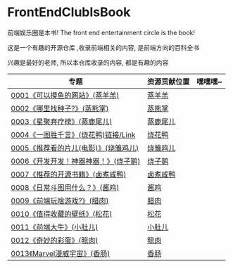 # FrontEndClubIsBook
前端娱乐圈是本书!  The front end entertainment circle is the book!

这是一个有趣的开源仓库 ,收录前端相关的内容, 是前端方向的百科全书

兴趣是最好的老师, 所以本仓库收录的内容, 都是有趣的内容



| 专题                                       |  资源贡献位置   | 嘿嘿嘿~ |
| ------------------------------------------  |  ------------------------------------------------------------ | ------------------|
| [0001《可以摸鱼的网站》(蒸羊羔)](https://zhaoolee.github.io/FrontEndClubIsBook/2019/07/06/0001-moyu/) | [蒸羊羔](https://github.com/zhaoolee/FrontEndClubIsBook/tree/master/0001_%E5%8F%AF%E4%BB%A5%E6%91%B8%E9%B1%BC%E7%9A%84%E7%BD%91%E7%AB%99_%E8%92%B8%E7%BE%8A%E7%BE%94) |
| [0002《哪里找种子?》(蒸熊掌)](https://zhaoolee.github.io/FrontEndClubIsBook/2019/07/06/0002-bt/) | [蒸熊掌](https://github.com/zhaoolee/FrontEndClubIsBook/tree/master/0002_%E5%93%AA%E9%87%8C%E6%89%BE%E7%A7%8D%E5%AD%90_%E8%92%B8%E7%86%8A%E6%8E%8C) |
| [0003《星聚弃疗榜》(蒸鹿尾儿)](https://zhaoolee.github.io/FrontEndClubIsBook/2019/07/06/0003-stars_and_clown/) | [蒸鹿尾儿](https://github.com/zhaoolee/FrontEndClubIsBook/tree/master/0003_%E6%98%9F%E8%81%9A%E5%BC%83%E7%96%97%E6%A6%9C_%E8%92%B8%E9%B9%BF%E5%B0%BE%E5%84%BF) |
| [0004《一图胜千言》(烧花鸭)链接/Link](https://zhaoolee.github.io/FrontEndClubIsBook/2019/07/06/0004-a-picture-worth-thousand-words/) | [烧花鸭](https://github.com/zhaoolee/FrontEndClubIsBook/tree/master/0004_%E4%B8%80%E5%9B%BE%E8%83%9C%E5%8D%83%E8%A8%80_%E7%83%A7%E8%8A%B1%E9%B8%AD) |
| [0005《推荐看的片儿(电影)》(烧雏鸡儿)](https://zhaoolee.github.io/FrontEndClubIsBook/2019/07/06/0005-recommended-movie/) | [烧雏鸡儿](https://github.com/zhaoolee/FrontEndClubIsBook/tree/master/0005_%E6%8E%A8%E8%8D%90%E7%9C%8B%E7%9A%84%E7%94%B5%E5%BD%B1_%E7%83%A7%E9%9B%8F%E9%B8%A1%E5%84%BF) |
| [0006《开发开发！神器神器！》(烧子鹅)](https://zhaoolee.github.io/FrontEndClubIsBook/2019/07/06/0006-chrome_app_heroes/) | [烧子鹅](https://github.com/zhaoolee/FrontEndClubIsBook/tree/master/0006_Chrome%E6%8F%92%E4%BB%B6%E8%8B%B1%E9%9B%84%E6%A6%9C_%E7%83%A7%E5%AD%90%E9%B9%85) |
| [0007《推荐的开源书籍》(卤煮咸鸭)](https://zhaoolee.github.io/FrontEndClubIsBook/2019/07/06/0007-open-source-books/) | [卤煮咸鸭](https://github.com/zhaoolee/FrontEndClubIsBook/tree/master/0007_%E6%8E%A8%E8%8D%90%E7%9A%84%E5%BC%80%E6%BA%90%E4%B9%A6%E7%B1%8D_%E5%8D%A4%E7%85%AE%E5%92%B8%E9%B8%AD) |
| [0008《日常斗图用什么？》(酱鸡)](https://zhaoolee.github.io/FrontEndClubIsBook/2019/07/06/0008-bqb/) | [酱鸡](https://github.com/zhaoolee/FrontEndClubIsBook/tree/master/0008_%E6%97%A5%E5%B8%B8%E6%96%97%E5%9B%BE%E7%94%A8%E4%BB%80%E4%B9%88_%E9%85%B1%E9%B8%A1) |
| [0009《前端玩啥游戏?》(腊肉)](https://zhaoolee.github.io/FrontEndClubIsBook/2019/07/06/0009-game/) | [腊肉](https://github.com/zhaoolee/FrontEndClubIsBook/tree/master/0009_%E5%89%8D%E7%AB%AF%E7%8E%A9%E5%95%A5%E6%B8%B8%E6%88%8F_%E8%85%8A%E8%82%89)                                               |
| [0010《值得收藏的壁纸》(松花)](https://zhaoolee.github.io/FrontEndClubIsBook/2019/07/06/0010-wall-page/) | [松花](https://github.com/zhaoolee/FrontEndClubIsBook/tree/master/0010_%E5%80%BC%E5%BE%97%E6%94%B6%E8%97%8F%E7%9A%84%E5%A3%81%E7%BA%B8_%E6%9D%BE%E8%8A%B1) |
| [0011《前端大牛》(小肚儿)](https://zhaoolee.github.io/FrontEndClubIsBook/2019/07/06/0011-daxie/) | [小肚儿](https://github.com/zhaoolee/FrontEndClubIsBook/tree/master/0011_%E5%89%8D%E7%AB%AF%E5%A4%A7%E7%89%9B_%E5%B0%8F%E8%82%9A%E5%84%BF) |
| [0012《奇妙的彩蛋》(晾肉)](https://zhaoolee.github.io/FrontEndClubIsBook/2019/07/06/0012-egg/) | [晾肉](https://github.com/zhaoolee/FrontEndClubIsBook/tree/master/0012_%E5%A5%87%E5%A6%99%E7%9A%84%E5%BD%A9%E8%9B%8B_%E6%99%BE%E8%82%89)                                              |
| [0013《Marvel漫威宇宙》(香肠)](https://zhaoolee.github.io/FrontEndClubIsBook/2019/07/06/0013-marvel/)      |  [香肠](https://github.com/zhaoolee/FrontEndClubIsBook/tree/master/0013_Marvel%E6%BC%AB%E5%A8%81%E5%AE%87%E5%AE%99_%E9%A6%99%E8%82%A0)                                                        |

